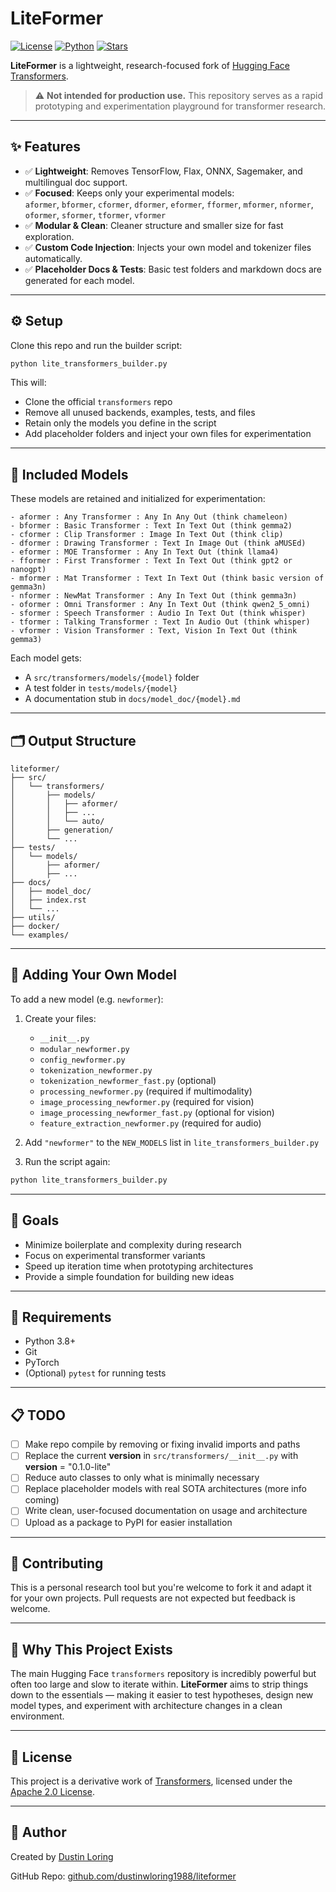 # LiteFormer

[![License](https://img.shields.io/github/license/dustinwloring1988/liteformer)](https://opensource.org/licenses/Apache-2.0)
[![Python](https://img.shields.io/badge/python-3.8+-blue.svg)](https://www.python.org/downloads/)
[![Stars](https://img.shields.io/github/stars/dustinwloring1988/liteformer?style=social)](https://github.com/dustinwloring1988/liteformer)

**LiteFormer** is a lightweight, research-focused fork of [Hugging Face Transformers](https://github.com/huggingface/transformers).

> ⚠️ **Not intended for production use.** This repository serves as a rapid prototyping and experimentation playground for transformer research.

---

## ✨ Features

- ✅ **Lightweight**: Removes TensorFlow, Flax, ONNX, Sagemaker, and multilingual doc support.
- ✅ **Focused**: Keeps only your experimental models:  
  `aformer`, `bformer`, `cformer`, `dformer`, `eformer`, `fformer`, `mformer`, `nformer`, `oformer`, `sformer`, `tformer`, `vformer`
- ✅ **Modular & Clean**: Cleaner structure and smaller size for fast exploration.
- ✅ **Custom Code Injection**: Injects your own model and tokenizer files automatically.
- ✅ **Placeholder Docs & Tests**: Basic test folders and markdown docs are generated for each model.

---

## ⚙️ Setup

Clone this repo and run the builder script:

```bash
python lite_transformers_builder.py
````

This will:

* Clone the official `transformers` repo
* Remove all unused backends, examples, tests, and files
* Retain only the models you define in the script
* Add placeholder folders and inject your own files for experimentation

---

## 🧠 Included Models

These models are retained and initialized for experimentation:

```
- aformer : Any Transformer : Any In Any Out (think chameleon)
- bformer : Basic Transformer : Text In Text Out (think gemma2)
- cformer : Clip Transformer : Image In Text Out (think clip)
- dformer : Drawing Transformer : Text In Image Out (think aMUSEd)
- eformer : MOE Transformer : Any In Text Out (think llama4)
- fformer : First Transformer : Text In Text Out (think gpt2 or nanogpt)
- mformer : Mat Transformer : Text In Text Out (think basic version of gemma3n)
- nformer : NewMat Transformer : Any In Text Out (think gemma3n)
- oformer : Omni Transformer : Any In Text Out (think qwen2_5_omni)
- sformer : Speech Transformer : Audio In Text Out (think whisper)
- tformer : Talking Transformer : Text In Audio Out (think whisper)
- vformer : Vision Transformer : Text, Vision In Text Out (think gemma3)
```

Each model gets:

* A `src/transformers/models/{model}` folder
* A test folder in `tests/models/{model}`
* A documentation stub in `docs/model_doc/{model}.md`

---

## 🗂 Output Structure

```plaintext
liteformer/
├── src/
│   └── transformers/
│       ├── models/
│       │   ├── aformer/
│       │   ├── ...
│       │   └── auto/
│       ├── generation/
│       └── ...
├── tests/
│   └── models/
│       ├── aformer/
│       ├── ...
├── docs/
│   ├── model_doc/
│   ├── index.rst
│   └── ...
├── utils/
├── docker/
└── examples/
```

---

## 🧪 Adding Your Own Model

To add a new model (e.g. `newformer`):

1. Create your files:

   * `__init__.py`
   * `modular_newformer.py`
   * `config_newformer.py`
   * `tokenization_newformer.py`
   * `tokenization_newformer_fast.py` (optional)
   * `processing_newformer.py` (required if multimodality)
   * `image_processing_newformer.py` (required for vision)
   * `image_processing_newformer_fast.py` (optional for vision)
   * `feature_extraction_newformer.py` (required for audio)

2. Add `"newformer"` to the `NEW_MODELS` list in `lite_transformers_builder.py`

3. Run the script again:

```bash
python lite_transformers_builder.py
```

---

## 🎯 Goals

* Minimize boilerplate and complexity during research
* Focus on experimental transformer variants
* Speed up iteration time when prototyping architectures
* Provide a simple foundation for building new ideas

---

## 🧰 Requirements

* Python 3.8+
* Git
* PyTorch
* (Optional) `pytest` for running tests

---

## 📋 TODO

* [ ] Make repo compile by removing or fixing invalid imports and paths
* [ ] Replace the current __version__ in `src/transformers/__init__.py` with __version__ = "0.1.0-lite"
* [ ] Reduce auto classes to only what is minimally necessary
* [ ] Replace placeholder models with real SOTA architectures (more info coming)
* [ ] Write clean, user-focused documentation on usage and architecture
* [ ] Upload as a package to PyPI for easier installation

---

## 🤝 Contributing

This is a personal research tool but you're welcome to fork it and adapt it for your own projects. Pull requests are not expected but feedback is welcome.

---

## 🧭 Why This Project Exists

The main Hugging Face `transformers` repository is incredibly powerful but often too large and slow to iterate within. **LiteFormer** aims to strip things down to the essentials — making it easier to test hypotheses, design new model types, and experiment with architecture changes in a clean environment.

---

## 📜 License

This project is a derivative work of [Transformers](https://github.com/huggingface/transformers), licensed under the [Apache 2.0 License](https://www.apache.org/licenses/LICENSE-2.0).

---

## 👤 Author

Created by [Dustin Loring](https://github.com/dustinwloring1988)

GitHub Repo: [github.com/dustinwloring1988/liteformer](https://github.com/dustinwloring1988/liteformer)
